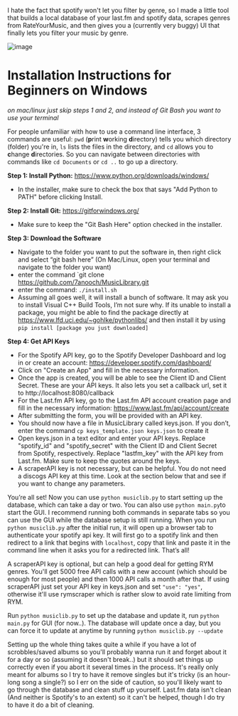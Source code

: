 I hate the fact that spotify won't let you filter by genre, so I made a little tool that builds a local database of your last.fm and spotify data, scrapes genres from RateYourMusic, and then gives you a (currently very buggy) UI that finally lets you filter your music by genre.

![image](https://github.com/7anooch/MusicLibrary/assets/129010989/4306824f-9e66-4c95-a706-8cee3ccfd5b0)


# Installation Instructions for Beginners on Windows
*on mac/linux just skip steps 1 and 2, and instead of Git Bash you want to use your terminal*

For people unfamiliar with how to use a command line interface, 3 commands are useful: `pwd` (**p**rint **w**orking **d**irectory) tells you which directory (folder) you're in, `ls` lists the files in the directory, and `cd` allows you to **c**hange **d**irectories. So you can navigate between directories with commands like `cd Documents` or `cd ..` to go up a directory.

**Step 1: Install Python:** https://www.python.org/downloads/windows/

- In the installer, make sure to check the box that says "Add Python to PATH" before clicking Install.

**Step 2: Install Git:** https://gitforwindows.org/

- Make sure to keep the "Git Bash Here" option checked in the installer.

**Step 3: Download the Software**

- Navigate to the folder you want to put the software in, then right click and select “git bash here” (On Mac/Linux, open your terminal and navigate to the folder you want)
- enter the command `git clone https://github.com/7anooch/MusicLibrary.git
- enter the command: `./install.sh`
- Assuming all goes well, it will install a bunch of software. It may ask you to install Visual C++ Build Tools, I’m not sure why. If its unable to install a package, you might be able to find the package directly at https://www.lfd.uci.edu/~gohlke/pythonlibs/ and then install it by using `pip install [package you just downloaded]`

**Step 4: Get API Keys**

- For the Spotify API key, go to the Spotify Developer Dashboard and log in or create an account: https://developer.spotify.com/dashboard/
- Click on "Create an App" and fill in the necessary information.
- Once the app is created, you will be able to see the Client ID and Client Secret. These are your API keys. It also lets you set a callback url, set it to http://localhost:8080/callback
- For the Last.fm API key, go to the Last.fm API account creation page and fill in the necessary information: https://www.last.fm/api/account/create
- After submitting the form, you will be provided with an API key.
- You should now have a file in MusicLibrary called keys.json. If you don’t, enter the command `cp keys_template.json keys.json` to create it
- Open keys.json in a text editor and enter your API keys. Replace "spotify_id" and "spotify_secret" with the Client ID and Client Secret from Spotify, respectively. Replace "lastfm_key" with the API key from Last.fm. Make sure to keep the quotes around the keys.
- A scraperAPI key is not necessary, but can be helpful. You do not need a discogs API key at this time. Look at the section below that and see if you want to change any parameters.

You’re all set! Now you can use `python musiclib.py` to start setting up the database, which can take a day or two. You can also use `python main.py`to start the GUI. I recommend running both commands in separate tabs so you can use the GUI while the database setup is still running. When you run `python musiclib.py` after the initial run, it will open up a browser tab to authenticate your spotify api key. It will first go to a spotify link and then redirect to a link that begins with `localhost`, copy that link and paste it in the command line when it asks you for a redirected  link. That’s all!

A scraperAPI key is optional, but can help a good deal for getting RYM genres. You'll get 5000 free API calls with a new account (which should be enough for most people) and then 1000 API calls a month after that. If using scraperAPI just set your API key in keys.json and set `"use": "yes"`, otherwise it'll use rymscraper which is rather slow to avoid rate limiting from RYM.

Run `python musiclib.py` to set up the database and update it, run `python main.py` for GUI (for now..). The database will update once a day, but you can force it to update at anytime by running `python musiclib.py --update`

Setting up the whole thing takes quite a while if you have a lot of scrobbles/saved albums so you'll probably wanna run it and forget about it for a day or so (assuming it doesn't break..) but it should set things up correctly even if you abort it several times in the process. It's really only meant for albums so I try to have it remove singles but it's tricky (is an hour-long song a single?) so I err on the side of caution, so you'll likely want to go through the database and clean stuff up yourself. Last.fm data isn't clean (And neither is Spotify's to an extent) so it can't be helped, though I do try to have it do a bit of cleaning.


